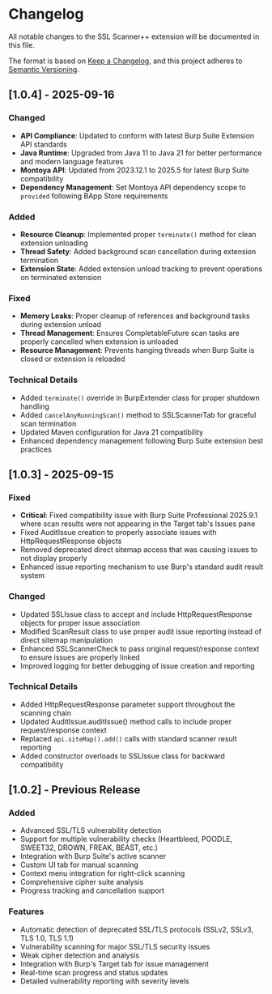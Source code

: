 # Changelog

All notable changes to the SSL Scanner++ extension will be documented in this file.

The format is based on [Keep a Changelog](https://keepachangelog.com/en/1.0.0/),
and this project adheres to [Semantic Versioning](https://semver.org/spec/v2.0.0.html).

## [1.0.4] - 2025-09-16

### Changed
- **API Compliance**: Updated to conform with latest Burp Suite Extension API standards
- **Java Runtime**: Upgraded from Java 11 to Java 21 for better performance and modern language features
- **Montoya API**: Updated from 2023.12.1 to 2025.5 for latest Burp Suite compatibility
- **Dependency Management**: Set Montoya API dependency scope to `provided` following BApp Store requirements

### Added
- **Resource Cleanup**: Implemented proper `terminate()` method for clean extension unloading
- **Thread Safety**: Added background scan cancellation during extension termination
- **Extension State**: Added extension unload tracking to prevent operations on terminated extension

### Fixed
- **Memory Leaks**: Proper cleanup of references and background tasks during extension unload
- **Thread Management**: Ensures CompletableFuture scan tasks are properly cancelled when extension is unloaded
- **Resource Management**: Prevents hanging threads when Burp Suite is closed or extension is reloaded

### Technical Details
- Added `terminate()` override in BurpExtender class for proper shutdown handling
- Added `cancelAnyRunningScan()` method to SSLScannerTab for graceful scan termination
- Updated Maven configuration for Java 21 compatibility
- Enhanced dependency management following Burp Suite extension best practices

## [1.0.3] - 2025-09-15

### Fixed
- **Critical**: Fixed compatibility issue with Burp Suite Professional 2025.9.1 where scan results were not appearing in the Target tab's Issues pane
- Fixed AuditIssue creation to properly associate issues with HttpRequestResponse objects
- Removed deprecated direct sitemap access that was causing issues to not display properly
- Enhanced issue reporting mechanism to use Burp's standard audit result system

### Changed
- Updated SSLIssue class to accept and include HttpRequestResponse objects for proper issue association
- Modified ScanResult class to use proper audit issue reporting instead of direct sitemap manipulation
- Enhanced SSLScannerCheck to pass original request/response context to ensure issues are properly linked
- Improved logging for better debugging of issue creation and reporting

### Technical Details
- Added HttpRequestResponse parameter support throughout the scanning chain
- Updated AuditIssue.auditIssue() method calls to include proper request/response context
- Replaced `api.siteMap().add()` calls with standard scanner result reporting
- Added constructor overloads to SSLIssue class for backward compatibility

## [1.0.2] - Previous Release

### Added
- Advanced SSL/TLS vulnerability detection
- Support for multiple vulnerability checks (Heartbleed, POODLE, SWEET32, DROWN, FREAK, BEAST, etc.)
- Integration with Burp Suite's active scanner
- Custom UI tab for manual scanning
- Context menu integration for right-click scanning
- Comprehensive cipher suite analysis
- Progress tracking and cancellation support

### Features
- Automatic detection of deprecated SSL/TLS protocols (SSLv2, SSLv3, TLS 1.0, TLS 1.1)
- Vulnerability scanning for major SSL/TLS security issues
- Weak cipher detection and analysis
- Integration with Burp's Target tab for issue management
- Real-time scan progress and status updates
- Detailed vulnerability reporting with severity levels